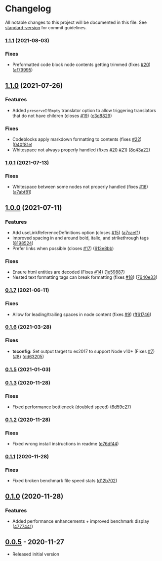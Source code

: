 # Changelog

All notable changes to this project will be documented in this file. See [standard-version](https://github.com/conventional-changelog/standard-version) for commit guidelines.

### [1.1.1](https://github.com/crosstype/node-html-markdown/compare/v1.1.0...v1.1.1) (2021-08-03)


### Fixes

* Preformatted code block node contents getting trimmed (fixes [#20](https://github.com/crosstype/node-html-markdown/issues/20)) ([af79995](https://github.com/crosstype/node-html-markdown/commit/af799956d94d7a06c50df71746bcfac8f31e342e))

## [1.1.0](https://github.com/crosstype/node-html-markdown/compare/v1.0.1...v1.1.0) (2021-07-26)


### Features

* Added `preserveIfEmpty` translator option to allow triggering translators that do not have children (closes [#19](https://github.com/crosstype/node-html-markdown/issues/19)) ([c3d8829](https://github.com/crosstype/node-html-markdown/commit/c3d88296de6c51b016524406021718218d0c412b))


### Fixes

* Codeblocks apply markdown formatting to contents (fixes [#22](https://github.com/crosstype/node-html-markdown/issues/22)) ([040f81e](https://github.com/crosstype/node-html-markdown/commit/040f81edde8ec21e393a2b38273f9427751bfad2))
* Whitespace not always properly handled (fixes [#20](https://github.com/crosstype/node-html-markdown/issues/20) [#21](https://github.com/crosstype/node-html-markdown/issues/21)) ([8c43a22](https://github.com/crosstype/node-html-markdown/commit/8c43a22c3da5a5f5134fc52e08015b476cfbbb45))

### [1.0.1](https://github.com/crosstype/node-html-markdown/compare/v1.0.0...v1.0.1) (2021-07-13)


### Fixes

* Whitespace between some nodes not properly handled (fixes [#16](https://github.com/crosstype/node-html-markdown/issues/16)) ([a7abf81](https://github.com/crosstype/node-html-markdown/commit/a7abf81add691e199587ca85600fb0f4c6876a01))

## [1.0.0](https://github.com/crosstype/node-html-markdown/compare/v0.1.7...v1.0.0) (2021-07-11)


### Features

* Add useLinkReferenceDefinitions option (closes [#15](https://github.com/crosstype/node-html-markdown/issues/15)) ([a7caef1](https://github.com/crosstype/node-html-markdown/commit/a7caef106a37a5de618e7072ed4e329a1c4c4f95))
* Improved spacing in and around bold, italic, and strikethrough tags ([8198524](https://github.com/crosstype/node-html-markdown/commit/8198524680ec3e6e5d8578b18fe58067158774bb))
* Prefer <inline> links when possible (closes [#17](https://github.com/crosstype/node-html-markdown/issues/17)) ([613e8bb](https://github.com/crosstype/node-html-markdown/commit/613e8bb5d39ca84efcce13c33c1fda8206a9d924))


### Fixes

* Ensure html entities are decoded (Fixes [#14](https://github.com/crosstype/node-html-markdown/issues/14)) ([1e59887](https://github.com/crosstype/node-html-markdown/commit/1e59887ea9baea37d72d977943cfda936e925924))
* Nested text formatting tags can break formatting (fixes [#18](https://github.com/crosstype/node-html-markdown/issues/18)) ([7640e33](https://github.com/crosstype/node-html-markdown/commit/7640e334936e6cd678cc1ea960b77135832afd55))

### [0.1.7](https://github.com/crosstype/node-html-markdown/compare/v0.1.6...v0.1.7) (2021-06-11)


### Fixes

* Allow for leading/trailing spaces in node content (fixes [#9](https://github.com/crosstype/node-html-markdown/issues/9)) ([ff61746](https://github.com/crosstype/node-html-markdown/commit/ff617463d9a0c18f5c58f31feda0c06a69a34d27))

### [0.1.6](https://github.com/crosstype/node-html-markdown/compare/v0.1.5...v0.1.6) (2021-03-28)


### Fixes

* **tsconfig:** Set output target to es2017 to support Node v10+ (Fixes [#7](https://github.com/crosstype/node-html-markdown/issues/7)) ([#8](https://github.com/crosstype/node-html-markdown/issues/8)) ([dd63205](https://github.com/crosstype/node-html-markdown/commit/dd63205a5019ab84ac5010cf0e2f06cbc5ffabb2))

### [0.1.5](https://github.com/crosstype/node-html-markdown/compare/v0.1.4...v0.1.5) (2021-01-03)

### [0.1.3](https://github.com/crosstype/node-html-markdown/compare/v0.1.2...v0.1.3) (2020-11-28)


### Fixes

* Fixed performance bottleneck (doubled speed) ([6d59c27](https://github.com/crosstype/node-html-markdown/commit/6d59c275f5f812d998ad36c09aeafa84191ed0a9))

### [0.1.2](https://github.com/crosstype/node-html-markdown/compare/v0.1.1...v0.1.2) (2020-11-28)


### Fixes

* Fixed wrong install instructions in readme ([e76df44](https://github.com/crosstype/node-html-markdown/commit/e76df44d3244888238a8962b5559e3a19a53675b))

### [0.1.1](https://github.com/crosstype/node-html-markdown/compare/v0.0.3...v0.1.1) (2020-11-28)


### Fixes

* Fixed broken benchmark file speed stats ([d12b702](https://github.com/crosstype/node-html-markdown/commit/d12b702274a2872d38d2b53269929002fc3924b7))


## [0.1.0](https://github.com/crosstype/node-html-markdown/compare/v0.0.3...v0.1.0) (2020-11-28)


### Features

* Added performance enhancements + improved benchmark display ([4777441](https://github.com/crosstype/node-html-markdown/commit/477744167d4e1ffce8c7bcbfbc34b5cd88aabf74))


## [0.0.5](https://github.com/crosstype/node-html-markdown/v0.0.0...v0.0.5) - 2020-11-27

- Released initial version
